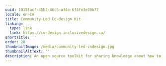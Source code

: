 ```yaml
---
uuid: 1015facf-45b3-46c6-af4e-6f3fe3e30b77
locale: en-CA
title: Community-Led Co-design Kit
linking:
  type: link
  link: https://co-design.inclusivedesign.ca/
shortTitle: ''
order: 20
thumbnailImage: /media/community-led-codesign.jpg
thumbnailAltText: ''
description: An open source toolkit for sharing knowledge about how to do co-design led by community members and organizations.
---
```


